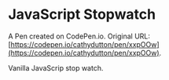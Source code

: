# JavaScript Stopwatch

A Pen created on CodePen.io. Original URL: [https://codepen.io/cathydutton/pen/xxpOOw](https://codepen.io/cathydutton/pen/xxpOOw).

Vanilla JavaScrip stop watch.
